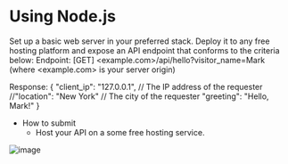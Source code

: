 # Using Node.js
Set up a basic web server in your preferred stack. Deploy it to any free hosting platform and expose an API endpoint that conforms to the criteria below:
Endpoint: [GET] <example.com>/api/hello?visitor_name=Mark (where <example.com> is your server origin)

Response:
{
    "client_ip": "127.0.0.1", // The IP address of the requester
    //"location": "New York" // The city of the requester
    "greeting": "Hello, Mark!"
}

* How to submit
  - Host your API on a some free hosting service.

![image](https://github.com/deolla/server/assets/122826169/03f33313-de0a-4742-bcfd-32e7a6421f0b)
